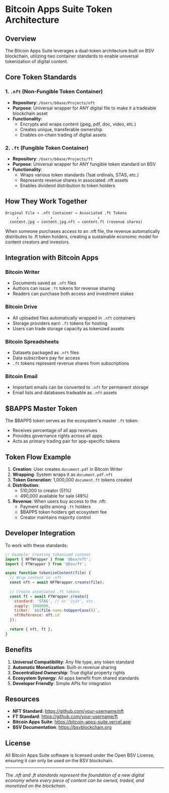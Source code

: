 # Bitcoin Apps Suite Token Architecture

## Overview

The Bitcoin Apps Suite leverages a dual-token architecture built on BSV blockchain, utilizing two container standards to enable universal tokenization of digital content.

## Core Token Standards

### 1. `.nft` (Non-Fungible Token Container)
- **Repository**: `/Users/b0ase/Projects/nft`
- **Purpose**: Universal wrapper for ANY digital file to make it a tradeable blockchain asset
- **Functionality**: 
  - Encrypts and wraps content (jpeg, pdf, doc, video, etc.)
  - Creates unique, transferable ownership
  - Enables on-chain trading of digital assets

### 2. `.ft` (Fungible Token Container)  
- **Repository**: `/Users/b0ase/Projects/ft`
- **Purpose**: Universal wrapper for ANY fungible token standard on BSV
- **Functionality**:
  - Wraps various token standards (1sat ordinals, STAS, etc.)
  - Represents revenue shares in associated .nft assets
  - Enables dividend distribution to token holders

## How They Work Together

```
Original File → .nft Container → Associated .ft Tokens
     ↓              ↓                    ↓
  content.jpg → content.jpg.nft → content.ft (revenue shares)
```

When someone purchases access to an .nft file, the revenue automatically distributes to .ft token holders, creating a sustainable economic model for content creators and investors.

## Integration with Bitcoin Apps

### Bitcoin Writer
- Documents saved as `.nft` files
- Authors can issue `.ft` tokens for revenue sharing
- Readers can purchase both access and investment stakes

### Bitcoin Drive  
- All uploaded files automatically wrapped in `.nft` containers
- Storage providers earn `.ft` tokens for hosting
- Users can trade storage capacity as tokenized assets

### Bitcoin Spreadsheets
- Datasets packaged as `.nft` files  
- Data subscribers pay for access
- `.ft` tokens represent revenue shares from subscriptions

### Bitcoin Email
- Important emails can be converted to `.nft` for permanent storage
- Email lists and databases tradeable as `.nft` assets

## $BAPPS Master Token

The $BAPPS token serves as the ecosystem's master `.ft` token:
- Receives percentage of all app revenues
- Provides governance rights across all apps
- Acts as primary trading pair for app-specific tokens

## Token Flow Example

1. **Creation**: User creates `document.pdf` in Bitcoin Writer
2. **Wrapping**: System wraps it as `document.pdf.nft`
3. **Token Generation**: 1,000,000 `document.ft` tokens created
4. **Distribution**:
   - 510,000 to creator (51%)
   - 490,000 available for sale (49%)
5. **Revenue**: When users buy access to the .nft:
   - Payment splits among `.ft` holders
   - $BAPPS token holders get ecosystem fee
   - Creator maintains majority control

## Developer Integration

To work with these standards:

```javascript
// Example: Creating tokenized content
import { NFTWrapper } from '@bsv/nft';
import { FTWrapper } from '@bsv/ft';

async function tokenizeContent(file) {
  // Wrap content in .nft
  const nft = await NFTWrapper.create(file);
  
  // Create associated .ft tokens
  const ft = await FTWrapper.create({
    standard: 'STAS', // or '1sat', etc.
    supply: 1000000,
    ticker: `$${file.name.toUpperCase()}`,
    nftReference: nft.id
  });
  
  return { nft, ft };
}
```

## Benefits

1. **Universal Compatibility**: Any file type, any token standard
2. **Automatic Monetization**: Built-in revenue sharing
3. **Decentralized Ownership**: True digital property rights
4. **Ecosystem Synergy**: All apps benefit from shared standards
5. **Developer Friendly**: Simple APIs for integration

## Resources

- **NFT Standard**: https://github.com/your-username/nft
- **FT Standard**: https://github.com/your-username/ft
- **Bitcoin Apps Suite**: https://bitcoin-apps-suite.vercel.app
- **BSV Documentation**: https://bsvblockchain.org

## License

All Bitcoin Apps Suite software is licensed under the Open BSV License, ensuring it can only be used on the BSV blockchain.

---

*The .nft and .ft standards represent the foundation of a new digital economy where every piece of content can be owned, traded, and monetized on the blockchain.*